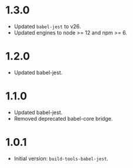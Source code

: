 # 1.3.0

- Updated `babel-jest` to v26.
- Updated engines to node >= 12 and npm >= 6.

# 1.2.0

- Updated babel-jest.

# 1.1.0

- Updated babel-jest.
- Removed deprecated babel-core bridge.

# 1.0.1

- Initial version: `build-tools-babel-jest`.
